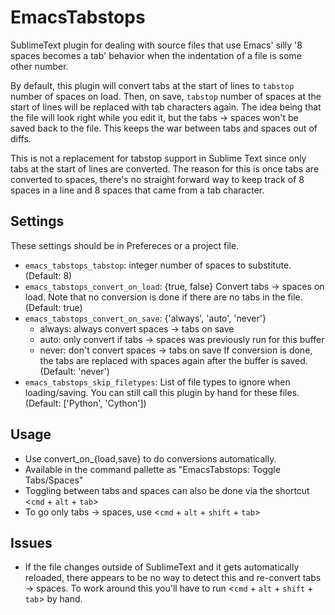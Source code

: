 EmacsTabstops
=============

SublimeText plugin for dealing with source files that use Emacs' silly '8 spaces becomes a tab' behavior when the indentation of a file is some other number.

By default, this plugin will convert tabs at the start of lines to `tabstop` number of spaces on load. Then, on save, `tabstop` number of spaces at the start of lines will be replaced with tab characters again. The idea being that the file will look right while you edit it, but the tabs -> spaces won't be saved back to the file. This keeps the war between tabs and spaces out of diffs.

This is not a replacement for tabstop support in Sublime Text since only tabs at the start of lines are converted. The reason for this is once tabs are converted to spaces, there's no straight forward way to keep track of 8 spaces in a line and 8 spaces that came from a tab character.

Settings
--------

These settings should be in Prefereces or a project file.

  - `emacs_tabstops_tabstop`: integer number of spaces to substitute. (Default: 8)
  - `emacs_tabstops_convert_on_load`: {true, false} Convert tabs -> spaces on load. Note that no conversion is done if there are no tabs in the file. (Default: true)
  - `emacs_tabstops_convert_on_save`: {'always', 'auto', 'never'}
    + always: always convert spaces -> tabs on save
    + auto: only convert if tabs -> spaces was previously run for this buffer
    + never: don't convert spaces -> tabs on save
    If conversion is done, the tabs are replaced with spaces again after the buffer is saved. (Default: 'never')
  - `emacs_tabstops_skip_filetypes`: List of file types to ignore when loading/saving. You can still call this plugin by hand for these files. (Default: ['Python', 'Cython'])

Usage
-----

  - Use convert_on_{load,save} to do conversions automatically.
  - Available in the command pallette as "EmacsTabstops: Toggle Tabs/Spaces"
  - Toggling between tabs and spaces can also be done via the shortcut <`cmd` + `alt` + `tab`>
  - To go only tabs -> spaces, use <`cmd` + `alt` + `shift` + `tab`>

Issues
------

  - If the file changes outside of SublimeText and it gets automatically reloaded, there appears to be no way to detect this and re-convert tabs -> spaces. To work around this you'll have to run <`cmd` + `alt` + `shift` + `tab`> by hand.
